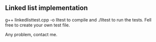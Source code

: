 ## Linked list implementation

g++ linkedlisttest.cpp -o lltest to compile and ./lltest to run the tests. Fell free to create your own test file.

Any problem, contact me.
